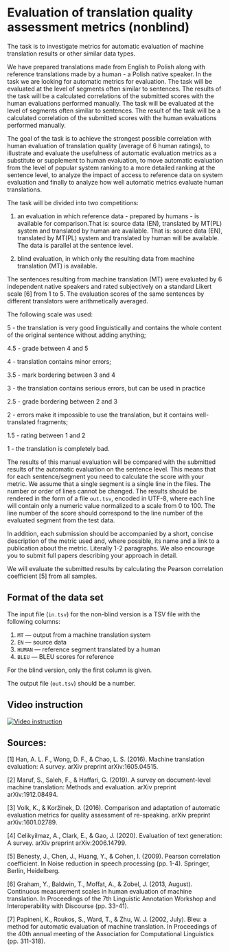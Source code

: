 Evaluation of translation quality assessment metrics (nonblind)
====================================================

The task is to investigate metrics for automatic evaluation of machine translation results or other similar data types.

We have prepared translations made from English to Polish along with reference translations made by a human - a Polish native speaker.  In the task we are looking for automatic metrics for evaluation. The task will be evaluated at the level of segments often similar to sentences. The results of the task will be a calculated correlations of the submitted scores with the human evaluations performed manually. The task will be evaluated at the level of segments often similar to sentences. The result of the task will be a calculated correlation of the submitted scores with the human evaluations performed manually.


The goal of the task is to achieve the strongest possible correlation with human evaluation of translation quality (average of 6 human ratings), to illustrate and evaluate the usefulness of automatic evaluation metrics as a substitute or supplement to human evaluation, to move automatic evaluation from the level of popular system ranking to a more detailed ranking at the sentence level, to analyze the impact of access to reference data on system evaluation and finally to analyze how well automatic metrics evaluate human translations.




The task will be divided into two competitions:



1. an evaluation in which reference data - prepared by humans - is available for comparison.That is: source data (EN), translated by MT(PL) system and translated by human are available. That is: source data (EN), translated by MT(PL) system and translated by human will be available.  The data is parallel at the sentence level.

2. blind evaluation, in which only the resulting data from machine translation (MT) is available.

The sentences resulting from machine translation (MT) were evaluated by 6 independent native speakers and rated subjectively on a standard Likert scale [6] from 1 to 5. The evaluation scores of the same sentences by different translators were arithmetically averaged.



The following scale was used:

5 - the translation is very good linguistically and contains the whole content of the original sentence without adding anything;

4.5 - grade between 4 and 5

4 - translation contains minor errors;

3.5 - mark bordering between 3 and 4

3 - the translation contains serious errors, but can be used in practice

2.5 - grade bordering between 2 and 3

2 - errors make it impossible to use the translation, but it contains well-translated fragments;

1.5 - rating between 1 and 2

1 - the translation is completely bad.


The results of this manual evaluation will be compared with the submitted results of the automatic evaluation on the sentence level. This means that for each sentence/segment you need to calculate the score with your metric. We assume that a single segment is a single line in the files. The number or order of lines cannot be changed. The results should be rendered in the form of a file `out.tsv`, encoded in UTF-8, where each line will contain only a numeric value normalized to a scale from 0 to 100. The line number of the score should correspond to the line number of the evaluated segment from the test data.




In addition, each submission should be accompanied by a short, concise description of the metric used and, where possible, its name and a link to a publication about the metric. Literally 1-2 paragraphs. We also encourage you to submit full papers describing your approach in detail.



We will evaluate the submitted results by calculating the Pearson correlation coefficient [5] from all samples.


## Format of the data set

The input file (`in.tsv`) for the non-blind version is a TSV file with the following columns:

1. `MT` — output from a machine translation system
2. `EN` — source data
3. `HUMAN` — reference segment translated by a human
4. `BLEU` — BLEU scores for reference

For the blind version, only the first column is given.

The output file (`out.tsv`) should be a number.

## Video instruction

[![Video instruction](http://img.youtube.com/vi/FH1avnCrrGg/0.jpg)](http://www.youtube.com/watch?v=FH1avnCrrGg "Video instruction")


## Sources:

[1] Han, A. L. F., Wong, D. F., & Chao, L. S. (2016). Machine translation evaluation: A survey. arXiv preprint arXiv:1605.04515.

[2] Maruf, S., Saleh, F., & Haffari, G. (2019). A survey on document-level machine translation: Methods and evaluation. arXiv preprint arXiv:1912.08494.

[3] Volk, K., & Koržinek, D. (2016). Comparison and adaptation of automatic evaluation metrics for quality assessment of re-speaking. arXiv preprint arXiv:1601.02789.

[4] Celikyilmaz, A., Clark, E., & Gao, J. (2020). Evaluation of text generation: A survey. arXiv preprint arXiv:2006.14799.

[5] Benesty, J., Chen, J., Huang, Y., & Cohen, I. (2009). Pearson correlation coefficient. In Noise reduction in speech processing (pp. 1-4). Springer, Berlin, Heidelberg.

[6] Graham, Y., Baldwin, T., Moffat, A., & Zobel, J. (2013, August). Continuous measurement scales in human evaluation of machine translation. In Proceedings of the 7th Linguistic Annotation Workshop and Interoperability with Discourse (pp. 33-41).

[7] Papineni, K., Roukos, S., Ward, T., & Zhu, W. J. (2002, July). Bleu: a method for automatic evaluation of machine translation. In Proceedings of the 40th annual meeting of the Association for Computational Linguistics (pp. 311-318).
